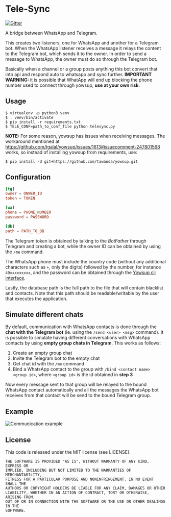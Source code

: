 # Tele-Sync

[![Gitter](https://img.shields.io/gitter/room/nwjs/nw.js.svg)](https://gitter.im/wat-bridge/Lobby)

A bridge between WhatsApp and Telegram.

This creates two listeners, one for WhatsApp and another for a Telegram bot. When the WhatsApp listener receives a message it relays the content to the Telegram bot, which sends it to the owner. In order to send a message to WhatsApp, the owner must do so through the Telegram bot.

Basically when a channel or a group posts anything this bot convert that into api and respond auto to whatsapp and sync further.
**IMPORTANT WARNING:** it is possible that WhatApp will end up blocking the phone number used to connect through yowsup, **use at your own risk**.

## Usage

```
$ virtualenv -p python3 venv
$ . venv/bin/activate
$ pip install -r requirements.txt
$ TELE_CONF=path_to_conf_file python telesync.py
```

**NOTE:** For some reason, yowsup has issues when receiving messages. The workaround mentioned at <https://github.com/tgalal/yowsup/issues/1613#issuecomment-247801568> works, so instead of installing yowsup from requirements, use:

```
$ pip install -U git+https://github.com/tawanda/yowsup.git
```

## Configuration

```conf
[tg]
owner = ONWER_ID
token = TOKEN

[wa]
phone = PHONE_NUMBER
password = PASSWORD

[db]
path = PATH_TO_DB
```

The Telegram token is obtained by talking to the *BotFather* through Telegram and creating a bot, while the owner ID can be obtained by using the `/me` command.

The WhatsApp phone must include the country code (without any additional characters such as `+`, only the digits) followed by the number, for instance `49xxxxxxxxx`, and the password can be obtained through the [Yowsup cli interface](https://github.com/tgalal/yowsup/wiki/yowsup-cli-2.0).

Lastly, the database path is the full path to the file that will contain blacklist and contacts. Note that this path should be readable/writable by the user that executes the application.

## Simulate different chats

By default, communication with WhatsApp contacts is done through the **chat with the Telegram bot** (ie. using the `/send <user> <msg>` command). It is possible to simulate having different conversations with WhatsApp contacts by using **empty group chats in Telegram**. This works as follows:

1. Create an empty group chat
2. Invite the Telegram bot to the empty chat
3. Get chat id with the `/me` command
4. Bind a WhatsApp contact to the group with `/bind <contact name> <group id>`, where `<group id>` is the id obtained in **step 3**

Now every message sent to that group will be relayed to the bound WhatsApp contact automatically and all the messages the WhatsApp bot receives from that contact will be send to the bound Telegram group.

## Example

![Communication example](screenshot.png)

## License

This code is released under the MIT license (see LICENSE).

```
THE SOFTWARE IS PROVIDED "AS IS", WITHOUT WARRANTY OF ANY KIND, EXPRESS OR
IMPLIED, INCLUDING BUT NOT LIMITED TO THE WARRANTIES OF MERCHANTABILITY,
FITNESS FOR A PARTICULAR PURPOSE AND NONINFRINGEMENT. IN NO EVENT SHALL THE
AUTHORS OR COPYRIGHT HOLDERS BE LIABLE FOR ANY CLAIM, DAMAGES OR OTHER
LIABILITY, WHETHER IN AN ACTION OF CONTRACT, TORT OR OTHERWISE, ARISING FROM,
OUT OF OR IN CONNECTION WITH THE SOFTWARE OR THE USE OR OTHER DEALINGS IN THE
SOFTWARE.
```
